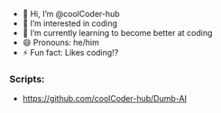 - 👋 Hi, I’m @coolCoder-hub
- 👀 I’m interested in coding
- 🌱 I’m currently learning to become better at coding
- 😄 Pronouns: he/him
- ⚡ Fun fact: Likes coding!?

### Scripts:
- https://github.com/coolCoder-hub/Dumb-AI
